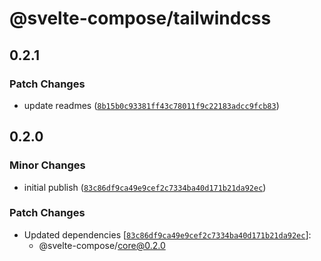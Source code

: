 # @svelte-compose/tailwindcss

## 0.2.1

### Patch Changes

- update readmes ([`8b15b0c93381ff43c78011f9c22183adcc9fcb83`](https://github.com/svelte-compose/svelte-compose/commit/8b15b0c93381ff43c78011f9c22183adcc9fcb83))

## 0.2.0

### Minor Changes

- initial publish ([`83c86df9ca49e9cef2c7334ba40d171b21da92ec`](https://github.com/svelte-compose/svelte-compose/commit/83c86df9ca49e9cef2c7334ba40d171b21da92ec))

### Patch Changes

- Updated dependencies [[`83c86df9ca49e9cef2c7334ba40d171b21da92ec`](https://github.com/svelte-compose/svelte-compose/commit/83c86df9ca49e9cef2c7334ba40d171b21da92ec)]:
  - @svelte-compose/core@0.2.0
